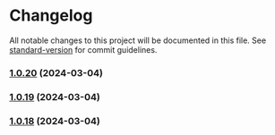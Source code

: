 # Changelog

All notable changes to this project will be documented in this file. See [standard-version](https://github.com/conventional-changelog/standard-version) for commit guidelines.

### [1.0.20](https://github.com/like0413/electron-vite-vue/compare/v1.0.19...v1.0.20) (2024-03-04)

### [1.0.19](https://github.com/like0413/electron-vite-vue/compare/v1.0.18...v1.0.19) (2024-03-04)

### [1.0.18](https://github.com/like0413/electron-vite-vue/compare/v1.0.17...v1.0.18) (2024-03-04)
